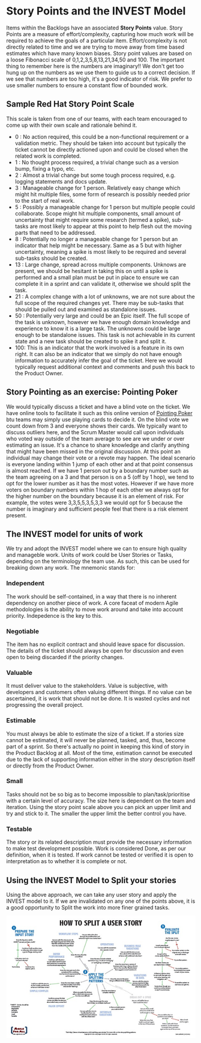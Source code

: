 # Story Points and the INVEST Model

Items within the Backlogs have an associated **Story Points** value. Story Points are a measure of effort/complexity, capturing how much work will be required to achieve the goals of a particular item. Effort/complexity is not directly related to time and we are trying to move away from time based estimates which have many known biases. Story point values are based on a loose Fibonacci scale of 0,1,2,3,5,8,13,21,34,50 and 100. The important thing to remember here is the numbers are imaginary!! We don't get too hung up on the numbers as we use them to guide us to a correct decision. If we see that numbers are too high, it's a good indicator of risk. We prefer to use smaller numbers to ensure a constant flow of bounded work.

## Sample Red Hat Story Point Scale

This scale is taken from one of our teams, with each team encouraged to come up with their own scale and rationale behind it.

* 0 : No action required, this could be a non-functional requirement or a validation metric. They should be taken into account but typically the ticket cannot be directly actioned upon and could be closed when the related work is completed.
* 1 : No thought process required, a trivial change such as a version bump, fixing a typo, etc.
* 2 : Almost a trivial change but some tough process required, e.g. logging statements and docs update.
* 3 : Manageable change for 1 person. Relatively easy change which might hit multiple files, some form of research is possibly needed prior to the start of real work.
* 5 : Possibly a manageable change for 1 person but multiple people could collaborate. Scope might hit multiple components, small amount of uncertainty that might require some research (termed a spike), sub-tasks are most likely to appear at this point to help flesh out the moving parts that need to be addressed.
* 8 : Potentially no longer a manageable change for 1 person but an indicator that help might be necessary. Same as a 5 but with higher uncertainty, meaning a spike is most likely to be required and several sub-tasks should be created.
* 13 : Large change, spread across multiple components. Unknows are present, we should be hesitant in taking this on until a spike is performed and a small plan must be put in place to ensure we can complete it in a sprint and can validate it, otherwise we should split the task.
* 21 : A complex change with a lot of unknowns, we are not sure about the full scope of the required changes yet. There may be sub-tasks that should be pulled out and examined as standalone issues.
* 50 : Potentially very large and could be an Epic itself. The full scope of the task is unknown, however we have enough domain knowledge and experience to know it is a large task. The unknowns could be large enough to be standalone issues. This task is not achievable in its current state and a new task should be created to spike it and split it.
* 100: This is an indicator that the work involved is a feature in its own right. It can also be an indicator that we simply do not have enough information to accurately infer the goal of the ticket. Here we would typically request additional context and comments and push this back to the Product Owner.

## Story Pointing as an exercise: Pointing Poker

We would typically discuss a ticket and have a blind vote on the ticket. We have online tools to facilitate it such as this online version of [Pointing Poker](https://www.pointingpoker.com) btu teams may simply use playing cards to decide it. On the blind vote we count down from 3 and everyone shows their cards. We typically want to discuss outliers here, and the Scrum Master would call upon individuals who voted way outside of the team average to see are we under or over estimating an issue. It's a chance to share knowledge and clarify anything that might have been missed in the original discussion. At this point an individual may change their vote or a revote may happen. The ideal scenario is everyone landing within 1 jump of each other and at that point consensus is almost reached. If we have 1 person out by a boundary number such as the team agreeing on a 3 and that person is on a 5 (off by 1 hop), we tend to opt for the lower number as it has the most votes. However if we have more voters on boundary numbers within 1 hop of each other  we always opt for the higher number on the boundary because it is an element of risk. For example, the votes were 3,3,5,5,3,5,3,3 we would opt for 5 because the number is imaginary and sufficient people feel that there is a risk element present.

## The INVEST model for units of work

We try and adopt the INVEST model where we can to ensure high quality and manageble work. Units of work could be User Stories or Tasks, depending on the terminology the team use. As such, this can be used for breaking down any work. The mnemonic stands for:

### Independent

The work should be self-contained, in a way that there is no inherent dependency on another piece of work. A core faceat of modern Agile methodologies is the ability to move work around and take into account priority. Indepedence is the key to this.

### Negotiable

The item has no explicit contract and should leave space for discussion. The details of the ticket should always be open for discussion and even open to being discarded if the priority changes.

### Valuable

It must deliver value to the stakeholders. Value is subjective, with developers and customers often valuing different things. If no value can be ascertained, it is work that should not be done. It is wasted cycles and not progressing the overall project.


### Estimable

You must always be able to estimate the size of a ticket. If a stories size cannot be estimated, it will never be planned, tasked, and, thus, become part of a sprint. So there's actually no point in keeping this kind of story in the Product Backlog at all. Most of the time, estimation cannot be executed due to the lack of supporting information either in the story description itself or directly from the Product Owner.

### Small

Tasks should not be so big as to become impossible to plan/task/prioritise with a certain level of accuracy. The size here is dependent on the team and iteration. Using the story point scale above you can pick an upper limit and try and stick to it. The smaller the upper limit the better control you have.

### Testable

The story or its related description must provide the necessary information to make test development possible. Work is considered Done, as per our definition, when it is tested. If work cannot be tested or verified it is open to interpretation as to whether it is complete or not.

## Using the INVEST Model to Split your stories

Using the above approach, we can take any user story and apply the INVEST model to it. If we are invalidated on any one of the points above, it is a good opportunity to Split the work into more finer grained tasks.

![Splitting User Stories](img/splitting-user-stories.jpg)
